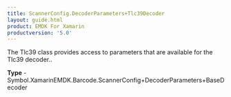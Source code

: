 ```yaml
---
title: ScannerConfig.DecoderParameters+Tlc39Decoder
layout: guide.html
product: EMDK For Xamarin 
productversion: '5.0' 
---
```

The Tlc39 class provides access to parameters that are available for the Tlc39 decoder..

**Type** - Symbol.XamarinEMDK.Barcode.ScannerConfig+DecoderParameters+BaseDecoder

